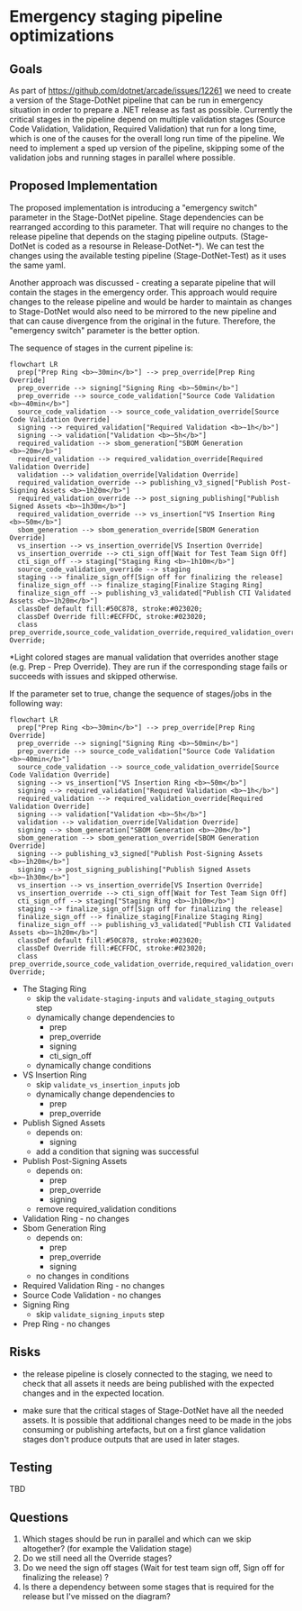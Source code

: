 # Emergency staging pipeline optimizations

## Goals

As part of https://github.com/dotnet/arcade/issues/12261 we need to create a version of the Stage-DotNet pipeline that can be run in emergency situation in order to prepare a .NET release as fast as possible. Currently the critical stages in the pipeline depend on multiple validation stages (Source Code Validation, Validation, Required Validation) that run for a long time, which is one of the causes for the overall long run time of the pipeline. We need to implement a sped up version of the pipeline, skipping some of the validation jobs and running stages in parallel where possible.

## Proposed Implementation

The proposed implementation is introducing a "emergency switch" parameter in the Stage-DotNet pipeline. Stage dependencies can be rearranged according to this parameter. That will require no changes to the release pipeline that depends on the staging pipeline outputs. (Stage-DotNet is coded as a resourse in Release-DotNet-*). We can test the changes using the available testing pipeline (Stage-DotNet-Test) as it uses the same yaml.  

Another approach was discussed - creating a separate pipeline that will contain the stages in the emergency order. This approach would require changes to the release pipeline and would be harder to maintain as changes to Stage-DotNet would also need to be mirrored to the new pipeline and that can cause divergence from the original in the future. Therefore, the "emergency switch" parameter is the better option. 

The sequence of stages in the current pipeline is:

```mermaid
flowchart LR
  prep["Prep Ring <b>~30min</b>"] --> prep_override[Prep Ring Override]
  prep_override --> signing["Signing Ring <b>~50min</b>"]
  prep_override --> source_code_validation["Source Code Validation <b>~40min</b>"]
  source_code_validation --> source_code_validation_override[Source Code Validation Override]
  signing --> required_validation["Required Validation <b>~1h</b>"]
  signing --> validation["Validation <b>~5h</b>"]
  required_validation --> sbom_generation["SBOM Generation <b>~20m</b>"]
  required_validation --> required_validation_override[Required Validation Override]
  validation --> validation_override[Validation Override]
  required_validation_override --> publishing_v3_signed["Publish Post-Signing Assets <b>~1h20m</b>"]
  required_validation_override --> post_signing_publishing["Publish Signed Assets <b>~1h30m</b>"]
  required_validation_override --> vs_insertion["VS Insertion Ring <b>~50m</b>"]
  sbom_generation --> sbom_generation_override[SBOM Generation Override]
  vs_insertion --> vs_insertion_override[VS Insertion Override]
  vs_insertion_override --> cti_sign_off[Wait for Test Team Sign Off]
  cti_sign_off --> staging["Staging Ring <b>~1h10m</b>"]
  source_code_validation_override --> staging
  staging --> finalize_sign_off[Sign off for finalizing the release]
  finalize_sign_off --> finalize_staging[Finalize Staging Ring]
  finalize_sign_off --> publishing_v3_validated["Publish CTI Validated Assets <b>~1h20m</b>"]
  classDef default fill:#50C878, stroke:#023020;
  classDef Override fill:#ECFFDC, stroke:#023020;
  class prep_override,source_code_validation_override,required_validation_override,sbom_generation_override,vs_insertion_override,validation_override Override;
```
*Light colored stages are manual validation that overrides another stage (e.g. Prep - Prep Override). They are run if the corresponding stage fails or succeeds with issues and skipped otherwise.

If the parameter set to true, change the sequence of stages/jobs in the following way:

```mermaid
flowchart LR
  prep["Prep Ring <b>~30min</b>"] --> prep_override[Prep Ring Override]
  prep_override --> signing["Signing Ring <b>~50min</b>"]
  prep_override --> source_code_validation["Source Code Validation <b>~40min</b>"]
  source_code_validation --> source_code_validation_override[Source Code Validation Override]
  signing --> vs_insertion["VS Insertion Ring <b>~50m</b>"]
  signing --> required_validation["Required Validation <b>~1h</b>"]
  required_validation --> required_validation_override[Required Validation Override]
  signing --> validation["Validation <b>~5h</b>"]
  validation --> validation_override[Validation Override]
  signing --> sbom_generation["SBOM Generation <b>~20m</b>"]
  sbom_generation --> sbom_generation_override[SBOM Generation Override]
  signing --> publishing_v3_signed["Publish Post-Signing Assets <b>~1h20m</b>"]
  signing --> post_signing_publishing["Publish Signed Assets <b>~1h30m</b>"]
  vs_insertion --> vs_insertion_override[VS Insertion Override]
  vs_insertion_override --> cti_sign_off[Wait for Test Team Sign Off]
  cti_sign_off --> staging["Staging Ring <b>~1h10m</b>"]
  staging --> finalize_sign_off[Sign off for finalizing the release]
  finalize_sign_off --> finalize_staging[Finalize Staging Ring]
  finalize_sign_off --> publishing_v3_validated["Publish CTI Validated Assets <b>~1h20m</b>"]
  classDef default fill:#50C878, stroke:#023020;
  classDef Override fill:#ECFFDC, stroke:#023020;
  class prep_override,source_code_validation_override,required_validation_override,sbom_generation_override,vs_insertion_override,validation_override Override;
```

- The Staging Ring
  - skip the `validate-staging-inputs` and `validate_staging_outputs` step
  - dynamically change dependencies to
    - prep
    - prep_override
    - signing
    - cti_sign_off
  - dynamically change conditions
- VS Insertion Ring
  - skip `validate_vs_insertion_inputs` job
  - dynamically change dependencies to
    - prep
    - prep_override
- Publish Signed Assets
  - depends on:
    - signing
  - add a condition that signing was successful
- Publish Post-Signing Assets
  - depends on:
    - prep
    - prep_override
    - signing
  - remove required_validation conditions
- Validation Ring - no changes
- Sbom Generation Ring
  - depends on:
    - prep
    - prep_override
    - signing 
  - no changes in conditions
- Required Validation Ring - no changes
- Source Code Validation - no changes
- Signing Ring
  - skip `validate_signing_inputs` step
- Prep Ring - no changes 

## Risks

- the release pipeline is closely connected to the staging, we need to check that all assets it needs are being published with the expected changes and in the expected location. 

- make sure that the critical stages of Stage-DotNet have all the needed assets. It is possible that additional changes need to be made in the jobs consuming or publishing artefacts, but on a first glance validation stages don't produce outputs that are used in later stages. 

## Testing 

TBD

## Questions 

1. Which stages should be run in parallel and which can we skip altogether? (for example the Validation stage)
2. Do we still need all the Override stages?
3. Do we need the sign off stages (Wait for test team sign off, Sign off for finalizing the release) ?
4. Is there a dependency between some stages that is required for the release but I've missed on the diagram?

  

